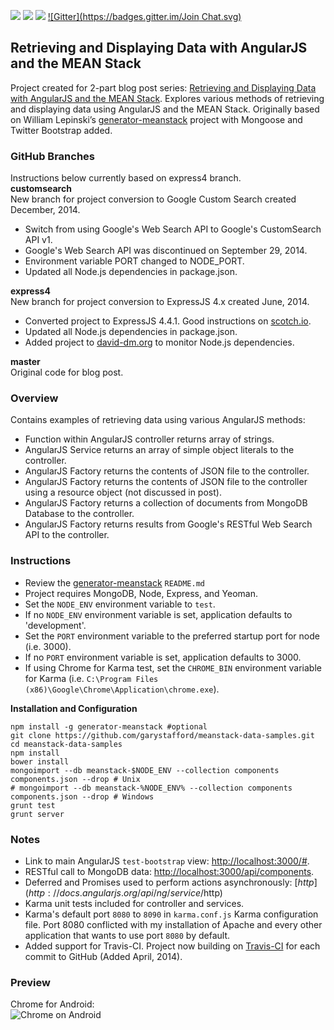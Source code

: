 <a href='https://travis-ci.org/garystafford/meanstack-data-samples'><img src='https://travis-ci.org/garystafford/meanstack-data-samples.svg?branch=express4'></a>
<a href='https://david-dm.org/garystafford/meanstack-data-samples'><img src='https://david-dm.org/garystafford/meanstack-data-samples.png'></a>
<a href='https://david-dm.org/garystafford/meanstack-data-samples#info=devDependencies'><img src='https://david-dm.org/garystafford/meanstack-data-samples/dev-status.png'></a>
[![Gitter](https://badges.gitter.im/Join Chat.svg)](https://gitter.im/garystafford/meanstack-data-samples?utm_source=badge&utm_medium=badge&utm_campaign=pr-badge&utm_content=badge)
## Retrieving and Displaying Data with AngularJS and the MEAN Stack
Project created for 2-part blog post series: 
[Retrieving and Displaying Data with AngularJS and the MEAN Stack](http://wp.me/p1RD28-16F). 
Explores various methods of retrieving and displaying data using AngularJS and the MEAN Stack. 
Originally based on William Lepinski’s [generator-meanstack](https://github.com/wlepinski/generator-meanstack) 
project with Mongoose and Twitter Bootstrap added.
### GitHub Branches
Instructions below currently based on express4 branch.  
**customsearch**  
New branch for project conversion to Google Custom Search created December, 2014.
* Switch from using Google's Web Search API to Google's CustomSearch API v1.
* Google's Web Search API was discontinued on September 29, 2014.
* Environment variable PORT changed to NODE_PORT.
* Updated all Node.js dependencies in package.json.

**express4**  
New branch for project conversion to ExpressJS 4.x created June, 2014.
* Converted project to ExpressJS 4.4.1. Good instructions on [scotch.io](http://scotch.io/bar-talk/expressjs-4-0-new-features-and-upgrading-from-3-0).
* Updated all Node.js dependencies in package.json.
* Added project to [david-dm.org](https://david-dm.org/garystafford/meanstack-data-samples) to monitor Node.js dependencies.

**master**  
Original code for blog post.

### Overview
Contains examples of retrieving data using various AngularJS methods:
* Function within AngularJS controller returns array of strings.
* AngularJS Service returns an array of simple object literals to the controller.
* AngularJS Factory returns the contents of JSON file to the controller.
* AngularJS Factory returns the contents of JSON file to the controller using a resource object (not discussed in post).
* AngularJS Factory returns a collection of documents from MongoDB Database to the controller.
* AngularJS Factory returns results from Google's RESTful Web Search API to the controller.

### Instructions
* Review the [generator-meanstack](https://github.com/wlepinski/generator-meanstack) `README.md`
* Project requires MongoDB, Node, Express, and Yeoman.
* Set the `NODE_ENV` environment variable to `test`.
* If no `NODE_ENV` environment variable is set, application defaults to 'development'.
* Set the `PORT` environment variable to the preferred startup port for node (i.e. 3000).
* If no `PORT` environment variable is set, application defaults to 3000.
* If using Chrome for Karma test, set the `CHROME_BIN` environment variable for Karma
  (i.e. `C:\Program Files (x86)\Google\Chrome\Application\chrome.exe`).

**Installation and Configuration**  
```
npm install -g generator-meanstack #optional
git clone https://github.com/garystafford/meanstack-data-samples.git
cd meanstack-data-samples
npm install
bower install
mongoimport --db meanstack-$NODE_ENV --collection components components.json --drop # Unix
# mongoimport --db meanstack-%NODE_ENV% --collection components components.json --drop # Windows
grunt test
grunt server
```

### Notes
* Link to main AngularJS `test-bootstrap` view: [http://localhost:3000/#](http://localhost:3000/#).
* RESTful call to MongoDB data: [http://localhost:3000/api/components](http://localhost:3000/api/components).
* Deferred and Promises used to perform actions asynchronously: [$http](http://docs.angularjs.org/api/ng/service/$http)
* Karma unit tests included for controller and services.
* Karma's default port `8080` to `8090` in `karma.conf.js` Karma configuration file. Port 8080 conflicted with my installation of Apache and every other application that wants to use port `8080` by default.
* Added support for Travis-CI. Project now building on [Travis-CI](https://travis-ci.org/garystafford/meanstack-data-samples) for each commit to GitHub (Added April, 2014).

### Preview
Chrome for Android:  
![Chrome on Android ](https://github.com/garystafford/meanstack-data-samples/blob/master/public/images/AndroidMobileView.png?raw=true)
